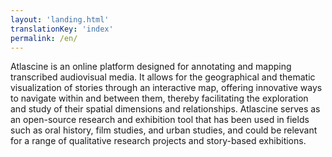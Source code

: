 ```yaml
---
layout: 'landing.html'
translationKey: 'index'
permalink: /en/
---
```


Atlascine is an online platform designed for annotating and mapping transcribed audiovisual media. It allows for the geographical and thematic visualization of stories through an interactive map, offering innovative ways to navigate within and between them, thereby facilitating the exploration and study of their spatial dimensions and relationships. Atlascine serves as an open-source research and exhibition tool that has been used in fields such as oral history, film studies, and urban studies, and could be relevant for a range of qualitative research projects and story-based exhibitions.
